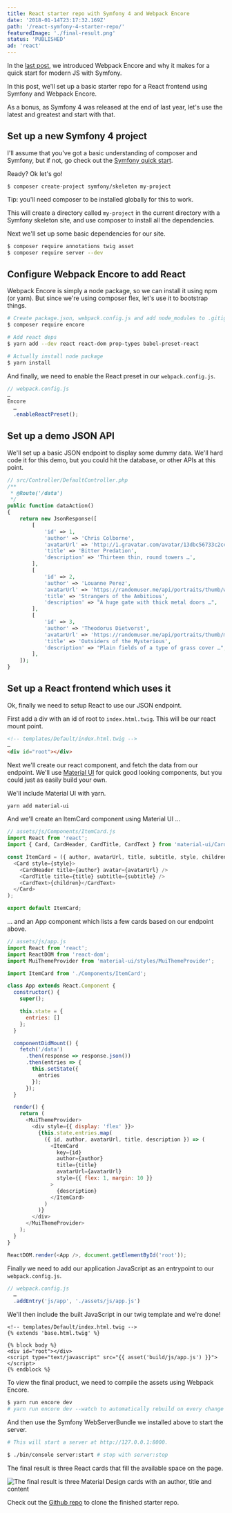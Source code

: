 ```yaml
---
title: React starter repo with Symfony 4 and Webpack Encore
date: '2018-01-14T23:17:32.169Z'
path: '/react-symfony-4-starter-repo/'
featuredImage: './final-result.png'
status: 'PUBLISHED'
ad: 'react'
---
```


In the [last post](/symfony-webpack-encore/), we introduced Webpack Encore and why it makes for a quick start for modern JS with Symfony.

In this post, we'll set up a basic starter repo for a React frontend using Symfony and Webpack Encore.

As a bonus, as Symfony 4 was released at the end of last year, let's use the latest and greatest and start with that.

## Set up a new Symfony 4 project

I'll assume that you've got a basic understanding of composer and Symfony, but if not, go check out the [Symfony quick start](http://symfony.com/doc/current/quick_tour/the_big_picture.html).

Ready? Ok let's go!

`$ composer create-project symfony/skeleton my-project`

Tip: you'll need composer to be installed globally for this to work.

This will create a directory called `my-project` in the current directory with a Symfony skeleton site, and use composer to install all the dependencies.

Next we'll set up some basic dependencies for our site.

```bash
$ composer require annotations twig asset
$ composer require server --dev
```

## Configure Webpack Encore to add React

Webpack Encore is simply a node package, so we can install it using npm (or yarn). But since we're using composer flex, let's use it to bootstrap things.

```bash
# Create package.json, webpack.config.js and add node_modules to .gitignore
$ composer require encore

# Add react deps
$ yarn add --dev react react-dom prop-types babel-preset-react

# Actually install node package
$ yarn install
```

And finally, we need to enable the React preset in our `webpack.config.js`.

```js
// webpack.config.js
…
Encore
  …
  .enableReactPreset();
```

## Set up a demo JSON API

We'll set up a basic JSON endpoint to display some dummy data. We'll hard code it for this demo, but you could hit the database, or other APIs at this point.

```php
// src/Controller/DefaultController.php
/**
 * @Route('/data')
 */
public function dataAction()
{
    return new JsonResponse([
        [
            'id' => 1,
            'author' => 'Chris Colborne',
            'avatarUrl' => 'http://1.gravatar.com/avatar/13dbc56733c2cc66fbc698cdb07fec12',
            'title' => 'Bitter Predation',
            'description' => 'Thirteen thin, round towers …',
        ],
        [
            'id' => 2,
            'author' => 'Louanne Perez',
            'avatarUrl' => 'https://randomuser.me/api/portraits/thumb/women/18.jpg',
            'title' => 'Strangers of the Ambitious',
            'description' => "A huge gate with thick metal doors …",
        ],
        [
            'id' => 3,
            'author' => 'Theodorus Dietvorst',
            'avatarUrl' => 'https://randomuser.me/api/portraits/thumb/men/49.jpg',
            'title' => 'Outsiders of the Mysterious',
            'description' => "Plain fields of a type of grass cover …",
        ],
    ]);
}
```

## Set up a React frontend which uses it

Ok, finally we need to setup React to use our JSON endpoint.

First add a div with an id of root to `index.html.twig`. This will be our react mount point.

```html
<!-- templates/Default/index.html.twig -->
…
<div id="root"></div>
```

Next we'll create our react component, and fetch the data from our endpoint. We'll use [Material UI](http://www.material-ui.com) for quick good looking components, but you could just as easily build your own.

We'll include Material UI with yarn.

```bash
yarn add material-ui
```

And we'll create an ItemCard component using Material UI …

```js
// assets/js/Components/ItemCard.js
import React from 'react';
import { Card, CardHeader, CardTitle, CardText } from 'material-ui/Card';

const ItemCard = ({ author, avatarUrl, title, subtitle, style, children }) => (
  <Card style={style}>
    <CardHeader title={author} avatar={avatarUrl} />
    <CardTitle title={title} subtitle={subtitle} />
    <CardText>{children}</CardText>
  </Card>
);

export default ItemCard;
```

… and an App component which lists a few cards based on our endpoint above.

```js
// assets/js/app.js
import React from 'react';
import ReactDOM from 'react-dom';
import MuiThemeProvider from 'material-ui/styles/MuiThemeProvider';

import ItemCard from './Components/ItemCard';

class App extends React.Component {
  constructor() {
    super();

    this.state = {
      entries: []
    };
  }

  componentDidMount() {
    fetch('/data')
      .then(response => response.json())
      .then(entries => {
        this.setState({
          entries
        });
      });
  }

  render() {
    return (
      <MuiThemeProvider>
        <div style={{ display: 'flex' }}>
          {this.state.entries.map(
            ({ id, author, avatarUrl, title, description }) => (
              <ItemCard
                key={id}
                author={author}
                title={title}
                avatarUrl={avatarUrl}
                style={{ flex: 1, margin: 10 }}
              >
                {description}
              </ItemCard>
            )
          )}
        </div>
      </MuiThemeProvider>
    );
  }
}

ReactDOM.render(<App />, document.getElementById('root'));
```

Finally we need to add our application JavaScript as an entrypoint to our `webpack.config.js`.

```js
// webpack.config.js
  …
  .addEntry('js/app', './assets/js/app.js')
```

We'll then include the built JavaScript in our twig template and we're done!

```twig
<!-- templates/Default/index.html.twig -->
{% extends 'base.html.twig' %}

{% block body %}
<div id="root"></div>
<script type="text/javascript" src="{{ asset('build/js/app.js') }}"></script>
{% endblock %}
```

To view the final product, we need to compile the assets using Webpack Encore.

```bash
$ yarn run encore dev
# yarn run encore dev --watch to automatically rebuild on every change
```

And then use the Symfony WebServerBundle we installed above to start the server.

```bash
# This will start a server at http://127.0.0.1:8000.

$ ./bin/console server:start # stop with server:stop
```

The final result is three React cards that fill the available space on the page.

![The final result is three Material Design cards with an author, title and content](./final-result.png 'The final result is three Material Design cards with an author, title and content')

Check out the [Github repo](https://github.com/zorfling/react-symfony-4-starter) to clone the finished starter repo.
